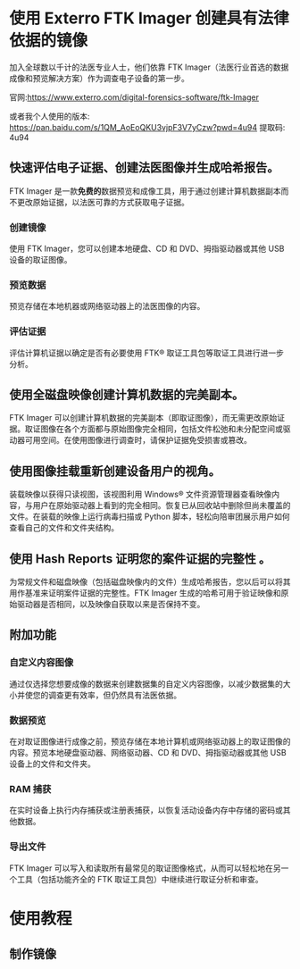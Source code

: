 # 使用 Exterro FTK Imager 创建具有法律依据的镜像

加入全球数以千计的法医专业人士，他们依靠 FTK Imager（法医行业首选的数据成像和预览解决方案）作为调查电子设备的第一步。

官网:https://www.exterro.com/digital-forensics-software/ftk-Imager

或者我个人使用的版本: https://pan.baidu.com/s/1QM_AoEoQKU3vjpF3V7yCzw?pwd=4u94 提取码: 4u94

## 快速评估电子证据、创建法医图像并生成哈希报告。

FTK Imager 是一款**免费的**数据预览和成像工具，用于通过创建计算机数据副本而不更改原始证据，以法医可靠的方式获取电子证据。



### 创建镜像

使用 FTK Imager，您可以创建本地硬盘、CD 和 DVD、拇指驱动器或其他 USB 设备的取证图像。



### 预览数据

预览存储在本地机器或网络驱动器上的法医图像的内容。 



### 评估证据

评估计算机证据以确定是否有必要使用 FTK® 取证工具包等取证工具进行进一步分析。



## 使用全磁盘映像创建计算机数据的完美副本。

FTK Imager 可以创建计算机数据的完美副本（即取证图像），而无需更改原始证据。取证图像在各个方面都与原始图像完全相同，包括文件松弛和未分配空间或驱动器可用空间。在使用图像进行调查时，请保护证据免受损害或篡改。



## 使用图像挂载重新创建设备用户的视角。 

装载映像以获得只读视图，该视图利用 Windows® 文件资源管理器查看映像内容，与用户在原始驱动器上看到的完全相同。恢复已从回收站中删除但尚未覆盖的文件。在装载的映像上运行病毒扫描或 Python 脚本，轻松向陪审团展示用户如何查看自己的文件和文件夹结构。



## 使用 Hash Reports 证明您的案件证据的完整性 。

为常规文件和磁盘映像（包括磁盘映像内的文件）生成哈希报告，您以后可以将其用作基准来证明案件证据的完整性。FTK Imager 生成的哈希可用于验证映像和原始驱动器是否相同，以及映像自获取以来是否保持不变。 



## 附加功能

### 自定义内容图像

通过仅选择您想要成像的数据来创建数据集的自定义内容图像，以减少数据集的大小并使您的调查更有效率，但仍然具有法医依据。 

### 数据预览

在对取证图像进行成像之前，预览存储在本地计算机或网络驱动器上的取证图像的内容。预览本地硬盘驱动器、网络驱动器、CD 和 DVD、拇指驱动器或其他 USB 设备上的文件和文件夹。

### RAM 捕获

在实时设备上执行内存捕获或注册表捕获，以恢复活动设备内存中存储的密码或其他数据。 

### 导出文件

FTK Imager 可以写入和读取所有最常见的取证图像格式，从而可以轻松地在另一个工具（包括功能齐全的 FTK 取证工具包）中继续进行取证分析和审查。

# 使用教程
## 制作镜像

